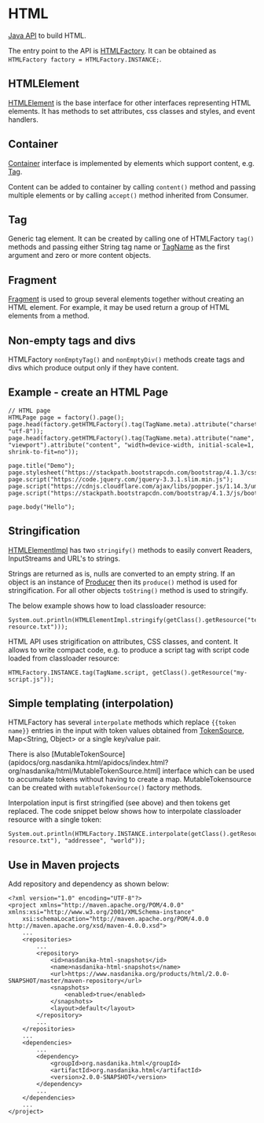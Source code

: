 # HTML

[Java API](apidocs/org.nasdanika.html/apidocs/index.html) to build HTML.

The entry point to the API is [HTMLFactory](apidocs/org.nasdanika.html/apidocs/index.html?org/nasdanika/html/HTMLFactory.html).
It can be obtained as ``HTMLFactory factory = HTMLFactory.INSTANCE;``.

## HTMLElement

[HTMLElement](apidocs/org.nasdanika.html/apidocs/index.html?org/nasdanika/html/HTMLElement.html) is the base interface for other interfaces representing HTML elements. 
It has methods to set attributes, css classes and styles, and event handlers.

## Container  

[Container](apidocs/org.nasdanika.html/apidocs/index.html?org/nasdanika/html/Container.html) interface is implemented by elements which support content, e.g. 
[Tag](apidocs/org.nasdanika.html/apidocs/index.html?org/nasdanika/html/Tag.html). 

Content can be added to container by calling ``content()`` method and passing multiple elements or by calling ``accept()`` method inherited from Consumer.

## Tag  

Generic tag element. It can be created by calling one of HTMLFactory ``tag()`` methods and passing either String tag name or [TagName](apidocs/org.nasdanika.html/apidocs/index.html?org/nasdanika/html/TagName.html) as the first argument and zero or more content objects.

## Fragment  

[Fragment](apidocs/org.nasdanika.html/apidocs/index.html?org/nasdanika/html/Fragment.html) is used to group several elements together without creating
an HTML element. For example, it may be used return a group of HTML elements from a method.

## Non-empty tags and divs  

HTMLFactory ``nonEmptyTag()`` and ``nonEmptyDiv()`` methods create tags and divs which produce output only if they have content.

## Example - create an HTML Page

```
// HTML page
HTMLPage page = factory().page();
page.head(factory.getHTMLFactory().tag(TagName.meta).attribute("charset", "utf-8"));
page.head(factory.getHTMLFactory().tag(TagName.meta).attribute("name", "viewport").attribute("content", "width=device-width, initial-scale=1, shrink-to-fit=no"));
		
page.title("Demo");
page.stylesheet("https://stackpath.bootstrapcdn.com/bootstrap/4.1.3/css/bootstrap.min.css");
page.script("https://code.jquery.com/jquery-3.3.1.slim.min.js");
page.script("https://cdnjs.cloudflare.com/ajax/libs/popper.js/1.14.3/umd/popper.min.js");
page.script("https://stackpath.bootstrapcdn.com/bootstrap/4.1.3/js/bootstrap.min.js");
		
page.body("Hello");
```

## Stringification

[HTMLElementImpl](apidocs/org.nasdanika.html/apidocs/index.html?org/nasdanika/html/impl/HTMLElementImpl.html) has two ``stringify()`` methods to easily convert Readers, InputStreams and URL's to strings. 

Strings are returned as is, nulls are converted to an empty string. 
If an object is an instance of [Producer](apidocs/org.nasdanika.html/apidocs/index.html?org/nasdanika/html/Producer.html) then its ``produce()`` method is used for stringification.
For all other objects ``toString()`` method is used to stringify.

The below example shows how to load classloader resource:

```
System.out.println(HTMLElementImpl.stringify(getClass().getResource("test-resource.txt")));
```

HTML API uses strigification on attributes, CSS classes, and content. It allows to write compact code, e.g. to produce a script tag with script code loaded from classloader resource:

```
HTMLFactory.INSTANCE.tag(TagName.script, getClass().getResource("my-script.js"));
``` 

## Simple templating (interpolation)

HTMLFactory has several ``interpolate`` methods which replace ``{{token name}}`` entries in the input with token values obtained from [TokenSource](apidocs/org.nasdanika.html/apidocs/index.html?org/nasdanika/html/TokenSource.html), Map<String, Object> or a single key/value pair.


There is also [MutableTokenSource](apidocs/org.nasdanika.html/apidocs/index.html?org/nasdanika/html/MutableTokenSource.html] interface which can be used to accumulate tokens without having to create a map. 
MutableTokensource can be created with ``mutableTokenSource()`` factory methods.

Interpolation input is first stringified (see above) and then tokens get replaced.
The code snippet below shows how to interpolate classloader resource with a single token:

```
System.out.println(HTMLFactory.INSTANCE.interpolate(getClass().getResource("test-resource.txt"), "addressee", "world"));		
```   

## Use in Maven projects

Add repository and dependency as shown below:

```
<?xml version="1.0" encoding="UTF-8"?>
<project xmlns="http://maven.apache.org/POM/4.0.0" xmlns:xsi="http://www.w3.org/2001/XMLSchema-instance"
	xsi:schemaLocation="http://maven.apache.org/POM/4.0.0 http://maven.apache.org/xsd/maven-4.0.0.xsd">
	...	
	<repositories>
		...
		<repository>
			<id>nasdanika-html-snapshots</id>
			<name>nasdanika-html-snapshots</name>
			<url>https://www.nasdanika.org/products/html/2.0.0-SNAPSHOT/master/maven-repository</url>
			<snapshots>
				<enabled>true</enabled>
			</snapshots>
			<layout>default</layout>
		</repository>
		...
	</repositories>	
	...		
	<dependencies>
		...		
		<dependency>
			<groupId>org.nasdanika.html</groupId>
			<artifactId>org.nasdanika.html</artifactId>
			<version>2.0.0-SNAPSHOT</version>
		</dependency>
		...
	</dependencies>
	...
</project>
```